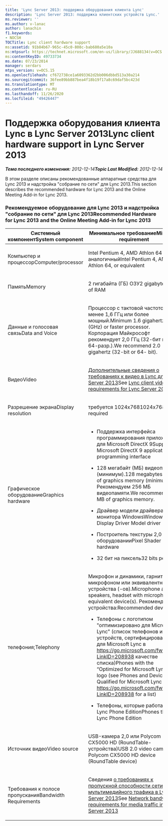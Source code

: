 ```yaml
---
title: 'Lync Server 2013: поддержка оборудования клиента Lync'
description: 'Lync Server 2013: поддержка клиентских устройств Lync.'
ms.reviewer: ''
ms.author: v-lanac
author: lanachin
f1.keywords:
- NOCSH
TOCTitle: Lync client hardware support
ms:assetid: 91b84b67-965c-45c0-808c-bab680a5e10a
ms:mtpsurl: https://technet.microsoft.com/en-us/library/JJ688134(v=OCS.15)
ms:contentKeyID: 49733734
ms.date: 07/23/2014
manager: serdars
mtps_version: v=OCS.15
ms.openlocfilehash: cf672738ce1a6093362d2bb006dbbd513a30a214
ms.sourcegitcommit: 36fee89bb887bea4f18b19f17a8c69daf5bc423d
ms.translationtype: MT
ms.contentlocale: ru-RU
ms.lasthandoff: 11/26/2020
ms.locfileid: "49426447"
---
```

# <a name="lync-client-hardware-support-in-lync-server-2013"></a><span data-ttu-id="b441a-103">Поддержка оборудования клиента Lync в Lync Server 2013</span><span class="sxs-lookup"><span data-stu-id="b441a-103">Lync client hardware support in Lync Server 2013</span></span>

<div data-xmlns="http://www.w3.org/1999/xhtml">

<div class="topic" data-xmlns="http://www.w3.org/1999/xhtml" data-msxsl="urn:schemas-microsoft-com:xslt" data-cs="https://msdn.microsoft.com/">

<div data-asp="https://msdn2.microsoft.com/asp">



</div>

<div id="mainSection">

<div id="mainBody"><span data-ttu-id="b441a-104">

<span> </span></span><span class="sxs-lookup"><span data-stu-id="b441a-104">

<span> </span></span></span>

<span data-ttu-id="b441a-105">_**Тема последнего изменения:** 2012-12-14_</span><span class="sxs-lookup"><span data-stu-id="b441a-105">_**Topic Last Modified:** 2012-12-14_</span></span>

<span data-ttu-id="b441a-106">В этом разделе описаны рекомендованные аппаратные средства для Lync 2013 и надстройка "собрание по сети" для Lync 2013.</span><span class="sxs-lookup"><span data-stu-id="b441a-106">This section describes the recommended hardware for Lync 2013 and the Online Meeting Add-in for Lync 2013.</span></span>

### <a name="recommended-hardware-for-lync-2013-and-the-online-meeting-add-in-for-lync-2013"></a><span data-ttu-id="b441a-107">Рекомендуемое оборудование для Lync 2013 и надстройка "собрание по сети" для Lync 2013</span><span class="sxs-lookup"><span data-stu-id="b441a-107">Recommended Hardware for Lync 2013 and the Online Meeting Add-in for Lync 2013</span></span>

<table>
<colgroup>
<col style="width: 50%" />
<col style="width: 50%" />
</colgroup>
<thead>
<tr class="header">
<th><span data-ttu-id="b441a-108">Системный компонент</span><span class="sxs-lookup"><span data-stu-id="b441a-108">System component</span></span></th>
<th><span data-ttu-id="b441a-109">Минимальное требование</span><span class="sxs-lookup"><span data-stu-id="b441a-109">Minimum requirement</span></span></th>
</tr>
</thead>
<tbody>
<tr class="odd">
<td><p><span data-ttu-id="b441a-110">Компьютер и процессор</span><span class="sxs-lookup"><span data-stu-id="b441a-110">Computer/processor</span></span></p></td>
<td><p><span data-ttu-id="b441a-111">Intel Pentium 4, AMD Athlon 64 или аналогичный</span><span class="sxs-lookup"><span data-stu-id="b441a-111">Intel Pentium 4, AMD Athlon 64, or equivalent</span></span></p></td>
</tr>
<tr class="even">
<td><p><span data-ttu-id="b441a-112">Память</span><span class="sxs-lookup"><span data-stu-id="b441a-112">Memory</span></span></p></td>
<td><p><span data-ttu-id="b441a-113">2 гигабайта (ГБ) ОЗУ</span><span class="sxs-lookup"><span data-stu-id="b441a-113">2 gigabytes (GB) of RAM</span></span></p></td>
</tr>
<tr class="odd">
<td><p><span data-ttu-id="b441a-114">Данные и голосовая связь</span><span class="sxs-lookup"><span data-stu-id="b441a-114">Data and Voice</span></span></p></td>
<td><p><span data-ttu-id="b441a-115">Процессор с тактовой частотой не менее 1,6 ГГц или более мощный.</span><span class="sxs-lookup"><span data-stu-id="b441a-115">Minimum 1.6 gigahertz (GHz) or faster processor.</span></span> <span data-ttu-id="b441a-116">Корпорация Майкрософт рекомендует 2,0 ГГц (32-бит или 64-разр.).</span><span class="sxs-lookup"><span data-stu-id="b441a-116">We recommend 2.0 gigahertz (32-bit or 64- bit).</span></span></p></td>
</tr>
<tr class="even">
<td><p><span data-ttu-id="b441a-117">Видео</span><span class="sxs-lookup"><span data-stu-id="b441a-117">Video</span></span></p></td>
<td><p><span data-ttu-id="b441a-118"><a href="lync-server-2013-lync-client-video-requirements.md">Дополнительные сведения о требованиях к видео в Lync для Lync Server 2013</a></span><span class="sxs-lookup"><span data-stu-id="b441a-118">See <a href="lync-server-2013-lync-client-video-requirements.md">Lync client video requirements for Lync Server 2013</a></span></span></p></td>
</tr>
<tr class="odd">
<td><p><span data-ttu-id="b441a-119">Разрешение экрана</span><span class="sxs-lookup"><span data-stu-id="b441a-119">Display resolution</span></span></p></td>
<td><p><span data-ttu-id="b441a-120">требуется 1024x768</span><span class="sxs-lookup"><span data-stu-id="b441a-120">1024x768 required</span></span></p></td>
</tr>
<tr class="even">
<td><p><span data-ttu-id="b441a-121">Графическое оборудование</span><span class="sxs-lookup"><span data-stu-id="b441a-121">Graphics hardware</span></span></p></td>
<td><ul>
<li><p><span data-ttu-id="b441a-122">Поддержка интерфейса программирования приложений для Microsoft DirectX 9</span><span class="sxs-lookup"><span data-stu-id="b441a-122">Support for Microsoft DirectX 9 application programming interface</span></span></p></li>
<li><p><span data-ttu-id="b441a-123">128 мегабайт (МБ) видеопамяти (минимум).</span><span class="sxs-lookup"><span data-stu-id="b441a-123">128 megabytes (MB) of graphics memory (minimum).</span></span> <span data-ttu-id="b441a-124">Рекомендуем 256 МБ видеопамяти.</span><span class="sxs-lookup"><span data-stu-id="b441a-124">We recommend 256 MB of graphics memory.</span></span></p></li>
<li><p><span data-ttu-id="b441a-125">Драйвер модели драйвера монитора Windows</span><span class="sxs-lookup"><span data-stu-id="b441a-125">Windows Display Driver Model driver</span></span></p></li>
<li><p><span data-ttu-id="b441a-126">Построитель текстуры 2,0 на оборудовании</span><span class="sxs-lookup"><span data-stu-id="b441a-126">Pixel Shader 2.0 in hardware</span></span></p></li>
<li><p><span data-ttu-id="b441a-127">32 бит на пиксель</span><span class="sxs-lookup"><span data-stu-id="b441a-127">32 bits per pixel</span></span></p></li>
</ul></td>
</tr>
<tr class="odd">
<td><p><span data-ttu-id="b441a-128">телефония;</span><span class="sxs-lookup"><span data-stu-id="b441a-128">Telephony</span></span></p></td>
<td><p><span data-ttu-id="b441a-129">Микрофон и динамики, гарнитура с микрофоном или эквивалентные устройства (-ов).</span><span class="sxs-lookup"><span data-stu-id="b441a-129">Microphone and speakers, headset with microphone, or equivalent device(s).</span></span> <span data-ttu-id="b441a-130">Рекомендуемые устройства:</span><span class="sxs-lookup"><span data-stu-id="b441a-130">Recommended devices:</span></span></p>
<ul>
<li><p><span data-ttu-id="b441a-131">Телефоны с логотипом "оптимизировано для Microsoft Lync" (список телефонов и устройств, сертифицированных для Microsoft Lync в <a href="https://go.microsoft.com/fwlink/p/?linkid=208938">https://go.microsoft.com/fwlink/p/?LinkID=208938</a> качестве списка)</span><span class="sxs-lookup"><span data-stu-id="b441a-131">Phones with the “Optimized for Microsoft Lync” logo (see Phones and Devices Qualified for Microsoft Lync at <a href="https://go.microsoft.com/fwlink/p/?linkid=208938">https://go.microsoft.com/fwlink/p/?LinkID=208938</a> for a list)</span></span></p></li>
<li><p><span data-ttu-id="b441a-132">Телефоны, которые работают с Lync Phone Edition</span><span class="sxs-lookup"><span data-stu-id="b441a-132">Phones that run Lync Phone Edition</span></span></p></li>
</ul></td>
</tr>
<tr class="even">
<td><p><span data-ttu-id="b441a-133">Источник видео</span><span class="sxs-lookup"><span data-stu-id="b441a-133">Video source</span></span></p></td>
<td><p><span data-ttu-id="b441a-134">USB-камера 2,0 или Polycom CX5000 HD (RoundTable-устройства)</span><span class="sxs-lookup"><span data-stu-id="b441a-134">USB 2.0 video camera or Polycom CX5000 HD device (RoundTable device)</span></span></p></td>
</tr>
<tr class="odd">
<td><p><span data-ttu-id="b441a-135">Требования к полосе пропускания</span><span class="sxs-lookup"><span data-stu-id="b441a-135">Bandwidth Requirements</span></span></p></td>
<td><p><span data-ttu-id="b441a-136">Сведения <a href="lync-server-2013-network-bandwidth-requirements-for-media-traffic.md">о требованиях к пропускной способности сети для мультимедийного трафика в Lync Server 2013</a></span><span class="sxs-lookup"><span data-stu-id="b441a-136">See <a href="lync-server-2013-network-bandwidth-requirements-for-media-traffic.md">Network bandwidth requirements for media traffic in Lync Server 2013</a></span></span></p></td>
</tr>
</tbody>
</table><span data-ttu-id="b441a-137">


</div>

<span> </span>

</div>

</div>

</span><span class="sxs-lookup"><span data-stu-id="b441a-137">


</div>

<span> </span>

</div>

</div>

</span></span></div>

